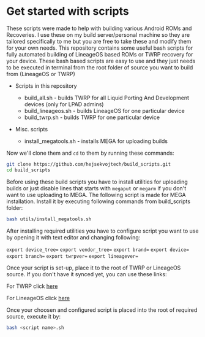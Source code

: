 # Get started with scripts

These scripts were made to help with building various Android ROMs and Recoveries. I use these on my build server/personal machine so they are tailored specifically to me but you are free to take these and modify them for your own needs.
This repository contains some useful bash scripts for fully automated building of LineageOS based ROMs or TWRP recovery
for your device. These bash based scripts are easy to use and they just needs to be executed in terminal from the root folder
of source you want to build from (LineageOS or TWRP)

* Scripts in this repository
  * build_all.sh - builds TWRP for all Liquid Porting And Development devices (only for LPAD admins)
  * build_lineageos.sh - builds LineageOS for one particular device
  * build_twrp.sh - builds TWRP for one particular device
  
* Misc. scripts
  * install_megatools.sh - installs MEGA for uploading builds

Now we'll clone them and `cd` to them by running these commands:

```sh
git clone https://github.com/hejsekvojtech/build_scripts.git
cd build_scripts
```

Before using these build scripts you have to install utilities for uploading builds or just disable lines that starts with `megaput` or `megarm` if you don't want to use uploading to MEGA. The following script is made for MEGA installation.
Install it by executing following commands from build_scripts folder:

```sh
bash utils/install_megatools.sh
```

After installing required utilities you have to configure script you want to use by opening it with text editor and changing following:

`export device_tree=`
`export vendor_tree=`
`export brand=`
`export device=`
`export branch=`
`export twrpver=`
`export lineagever=`

Once your script is set-up, place it to the root of TWRP or LineageOS source. If you don't have it synced yet, you can use these links:

For TWRP click [here](https://github.com/hejsekvojtech/android_bootable_recovery)

For LineageOS click [here](https://github.com/LineageOS/android)

Once your choosen and configured script is placed into the root of required source, execute it by:

```sh
bash <script name>.sh
```
